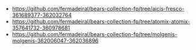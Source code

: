 * https://github.com/fermadeiral/bears-collection-fp/tree/aicis-fresco-361689377-362032764
* https://github.com/fermadeiral/bears-collection-fp/tree/atomix-atomix-357641732-360978681
* https://github.com/fermadeiral/bears-collection-fp/tree/molgenis-molgenis-362006047-362036896
